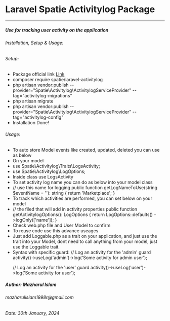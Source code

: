# Laravel Spatie Activitylog Package
<hr/>
<h5>Use for tracking user activity on the application</h5>
<h6>Installation, Setup & Usage: </h6>
<h6>Setup:</h6>
<ul>
<li>Package official link <a href="https://spatie.be/docs/laravel-activitylog/v4/installation-and-setup">Link</a></li>
<li>composer require spatie/laravel-activitylog</li>
<li>php artisan vendor:publish --provider="Spatie\Activitylog\ActivitylogServiceProvider" --tag="activitylog-migrations"</li>
<li>php artisan migrate</li>
<li>php artisan vendor:publish --provider="Spatie\Activitylog\ActivitylogServiceProvider" --tag="activitylog-config"</li>
<li>Installation Done!</li>
</ul>
<h6>Usage:</h6>
<ul>
<li>To auto store Model events like created, updated, deleted you can use as below</li>
<li>On your model</li>
<li>use Spatie\Activitylog\Traits\LogsActivity;</li>
<li>use Spatie\Activitylog\LogOptions;</li>
<li>Inside class use LogsActivity</li>
<li>To set activity log name you can do as below into your model class</li>
<li>
 // use this name for logging
    public function getLogNameToUse(string $eventName = ''): string
    {
        return 'Marketplace';
    }
</li>
<li>To track which activities are performed, you can set below on your model</li>
<li>
 // the filed that will add in activity properties
    public function getActivitylogOptions(): LogOptions
    {
        return LogOptions::defaults()
            ->logOnly(['name']);
    }
</li>
<li>Check web.php file and User Model to confirm</li>
<li>To reuse code use this advance useages</li>
<li>Just add Loggable.php as a trait on your application, and just use the trait into your Model, dont need to call anything from your model, just use the Loggable trait.</li>
<li>Syntax with specific guard: // Log an activity for the 'admin' guard
activity()->useLog('admin')->log('Some activity for admin user');

// Log an activity for the 'user' guard
activity()->useLog('user')->log('Some activity for user');</li>
</ul>
<h5>Author: Mazharul Islam</h5>
<h6>mazharulislam1998r@gmail.com</h6>
<h6>Date: 30th January, 2024</h6>
